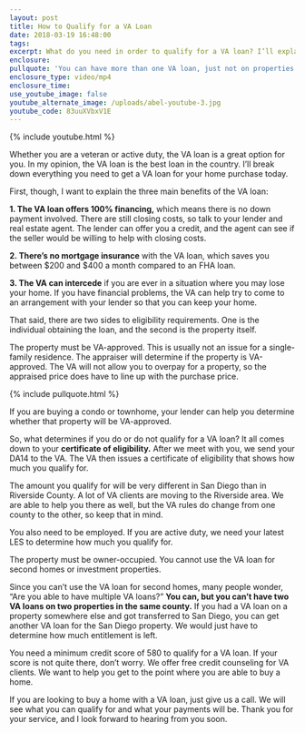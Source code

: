 ```yaml
---
layout: post
title: How to Qualify for a VA Loan
date: 2018-03-19 16:48:00
tags:
excerpt: What do you need in order to qualify for a VA loan? I’ll explain today.
enclosure:
pullquote: 'You can have more than one VA loan, just not on properties in the same county.'
enclosure_type: video/mp4
enclosure_time:
use_youtube_image: false
youtube_alternate_image: /uploads/abel-youtube-3.jpg
youtube_code: 83uuXVbxV1E
---
```


{% include youtube.html %}

Whether you are a veteran or active duty, the VA loan is a great option for you. In my opinion, the VA loan is the best loan in the country. I’ll break down everything you need to get a VA loan for your home purchase today.

First, though, I want to explain the three main benefits of the VA loan:

**1. The VA loan offers 100% financing,** which means there is no down payment involved. There are still closing costs, so talk to your lender and real estate agent. The lender can offer you a credit, and the agent can see if the seller would be willing to help with closing costs.

**2. There’s no mortgage insurance** with the VA loan, which saves you between $200 and $400 a month compared to an FHA loan.

**3. The VA can intercede** if you are ever in a situation where you may lose your home. If you have financial problems, the VA can help try to come to an arrangement with your lender so that you can keep your home.

That said, there are two sides to eligibility requirements. One is the individual obtaining the loan, and the second is the property itself.

The property must be VA-approved. This is usually not an issue for a single-family residence. The appraiser will determine if the property is VA-approved. The VA will not allow you to overpay for a property, so the appraised price does have to line up with the purchase price.

{% include pullquote.html %}

If you are buying a condo or townhome, your lender can help you determine whether that property will be VA-approved.

So, what determines if you do or do not qualify for a VA loan? It all comes down to your **certificate of eligibility.** After we meet with you, we send your DA14 to the VA. The VA then issues a certificate of eligibility that shows how much you qualify for.

The amount you qualify for will be very different in San Diego than in Riverside County. A lot of VA clients are moving to the Riverside area. We are able to help you there as well, but the VA rules do change from one county to the other, so keep that in mind.

You also need to be employed. If you are active duty, we need your latest LES to determine how much you qualify for.

The property must be owner-occupied. You cannot use the VA loan for second homes or investment properties.

Since you can’t use the VA loan for second homes, many people wonder, “Are you able to have multiple VA loans?” **You can, but you can’t have two VA loans on two properties in the same county.** If you had a VA loan on a property somewhere else and got transferred to San Diego, you can get another VA loan for the San Diego property. We would just have to determine how much entitlement is left.

You need a minimum credit score of 580 to qualify for a VA loan. If your score is not quite there, don’t worry. We offer free credit counseling for VA clients. We want to help you get to the point where you are able to buy a home.

If you are looking to buy a home with a VA loan, just give us a call. We will see what you can qualify for and what your payments will be. Thank you for your service, and I look forward to hearing from you soon.